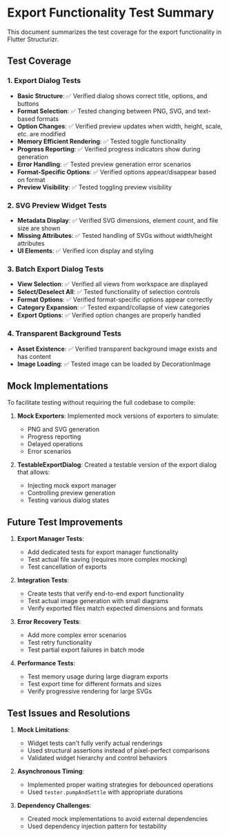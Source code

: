# Export Functionality Test Summary

This document summarizes the test coverage for the export functionality in Flutter Structurizr.

## Test Coverage

### 1. Export Dialog Tests
- **Basic Structure**: ✅ Verified dialog shows correct title, options, and buttons
- **Format Selection**: ✅ Tested changing between PNG, SVG, and text-based formats
- **Option Changes**: ✅ Verified preview updates when width, height, scale, etc. are modified
- **Memory Efficient Rendering**: ✅ Tested toggle functionality
- **Progress Reporting**: ✅ Verified progress indicators show during generation
- **Error Handling**: ✅ Tested preview generation error scenarios
- **Format-Specific Options**: ✅ Verified options appear/disappear based on format
- **Preview Visibility**: ✅ Tested toggling preview visibility

### 2. SVG Preview Widget Tests
- **Metadata Display**: ✅ Verified SVG dimensions, element count, and file size are shown
- **Missing Attributes**: ✅ Tested handling of SVGs without width/height attributes
- **UI Elements**: ✅ Verified icon display and styling

### 3. Batch Export Dialog Tests
- **View Selection**: ✅ Verified all views from workspace are displayed
- **Select/Deselect All**: ✅ Tested functionality of selection controls
- **Format Options**: ✅ Verified format-specific options appear correctly
- **Category Expansion**: ✅ Tested expand/collapse of view categories
- **Export Options**: ✅ Verified option changes are properly handled

### 4. Transparent Background Tests
- **Asset Existence**: ✅ Verified transparent background image exists and has content
- **Image Loading**: ✅ Tested image can be loaded by DecorationImage

## Mock Implementations

To facilitate testing without requiring the full codebase to compile:

1. **Mock Exporters**: Implemented mock versions of exporters to simulate:
   - PNG and SVG generation
   - Progress reporting
   - Delayed operations
   - Error scenarios

2. **TestableExportDialog**: Created a testable version of the export dialog that allows:
   - Injecting mock export manager
   - Controlling preview generation
   - Testing various dialog states

## Future Test Improvements

1. **Export Manager Tests**:
   - Add dedicated tests for export manager functionality
   - Test actual file saving (requires more complex mocking)
   - Test cancellation of exports

2. **Integration Tests**:
   - Create tests that verify end-to-end export functionality
   - Test actual image generation with small diagrams
   - Verify exported files match expected dimensions and formats

3. **Error Recovery Tests**:
   - Add more complex error scenarios
   - Test retry functionality
   - Test partial export failures in batch mode

4. **Performance Tests**:
   - Test memory usage during large diagram exports
   - Test export time for different formats and sizes
   - Verify progressive rendering for large SVGs

## Test Issues and Resolutions

1. **Mock Limitations**:
   - Widget tests can't fully verify actual renderings
   - Used structural assertions instead of pixel-perfect comparisons
   - Validated widget hierarchy and control behaviors

2. **Asynchronous Timing**:
   - Implemented proper waiting strategies for debounced operations
   - Used `tester.pumpAndSettle` with appropriate durations

3. **Dependency Challenges**:
   - Created mock implementations to avoid external dependencies
   - Used dependency injection pattern for testability